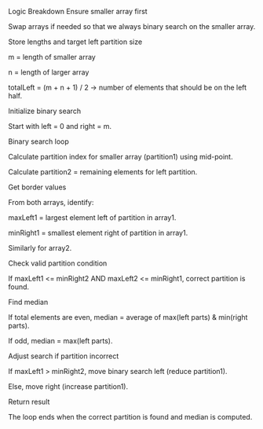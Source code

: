 Logic Breakdown
Ensure smaller array first

Swap arrays if needed so that we always binary search on the smaller array.

Store lengths and target left partition size

m = length of smaller array

n = length of larger array

totalLeft = (m + n + 1) / 2 → number of elements that should be on the left half.

Initialize binary search

Start with left = 0 and right = m.

Binary search loop

Calculate partition index for smaller array (partition1) using mid-point.

Calculate partition2 = remaining elements for left partition.

Get border values

From both arrays, identify:

maxLeft1 = largest element left of partition in array1.

minRight1 = smallest element right of partition in array1.

Similarly for array2.

Check valid partition condition

If maxLeft1 <= minRight2 AND maxLeft2 <= minRight1, correct partition is found.

Find median

If total elements are even, median = average of max(left parts) & min(right parts).

If odd, median = max(left parts).

Adjust search if partition incorrect

If maxLeft1 > minRight2, move binary search left (reduce partition1).

Else, move right (increase partition1).

Return result

The loop ends when the correct partition is found and median is computed.

